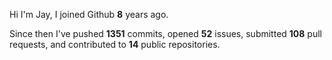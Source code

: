 Hi I'm Jay, I joined Github **8** years ago.

Since then I've pushed **1351** commits, opened **52** issues, submitted **108** pull requests, and contributed to **14** public repositories.
